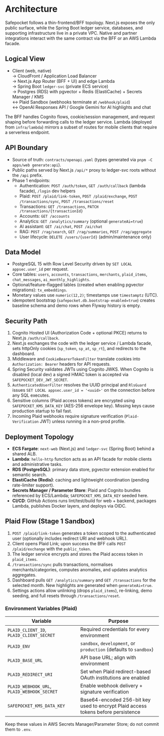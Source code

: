 # Architecture

Safepocket follows a thin-frontend/BFF topology. Next.js exposes the only public surface, while the Spring Boot ledger service, databases, and supporting infrastructure live in a private VPC. Native and partner integrations interact with the same contract via the BFF or an AWS Lambda facade.

## Logical View

- Client (web, native)  
  → CloudFront / Application Load Balancer  
  → Next.js App Router (BFF + UI) and edge Lambda  
  → Spring Boot `ledger-svc` (private ECS service)  
  → Postgres (RDS) with pgvector + Redis (ElastiCache) + Secrets Manager / KMS  
  ↔ Plaid Sandbox (webhooks terminate at `/webhook/plaid`)  
  ↔ OpenAI Responses API / Google Gemini for AI highlights and chat

The BFF handles Cognito flows, cookie/session management, and request shaping before forwarding calls to the ledger service. Lambda (deployed from `infra/lambda`) mirrors a subset of routes for mobile clients that require a serverless endpoint.

## API Boundary

- Source of truth: `contracts/openapi.yaml` (types generated via `pnpm -C apps/web generate:api`).
- Public paths served by Next.js `/api/*` proxy to ledger-svc roots without the `/api` prefix.
- Phase 1 endpoints:
  - Authentication: `POST /auth/token`, `GET /auth/callback` (lambda facade), `/login` dev helpers
  - Plaid: `POST /plaid/link-token`, `POST /plaid/exchange`, `POST /transactions/sync`, `POST /transactions/reset`
  - Transactions: `GET /transactions`, `PATCH /transactions/{transactionId}`
  - Accounts: `GET /accounts`
  - Analytics: `GET /analytics/summary` (optional `generateAi=true`)
  - AI assistant: `GET /ai/chat`, `POST /ai/chat`
  - RAG: `POST /rag/search`, `GET /rag/summaries`, `POST /rag/aggregate`
  - User lifecycle: `DELETE /users/{userId}` (admin/maintenance only)

## Data Model

- PostgreSQL 15 with Row Level Security driven by `SET LOCAL appsec.user_id` per request.
- Core tables: `users`, `accounts`, `transactions`, `merchants`, `plaid_items`, `chat_messages`, `ai_monthly_highlights`.
- Optional/feature-flagged tables (created when enabling pgvector migrations): `tx_embeddings`.
- Monetary values use `numeric(12,2)`; timestamps use `timestamptz` (UTC).
- idempotent bootstrap (`safepocket.db.bootstrap-enabled=true`) creates baseline schema and demo rows when Flyway history is empty.

## Security Path

1. Cognito Hosted UI (Authorization Code + optional PKCE) returns to Next.js `/auth/callback`.
2. Next.js exchanges the code with the ledger service / Lambda facade, sets httpOnly cookies (`sp_token`, `sp_at`, `sp_rt`), and redirects to the dashboard.
3. Middleware and `CookieBearerTokenFilter` translate cookies into `Authorization: Bearer` headers for API requests.
4. Spring Security validates JWTs using Cognito JWKS. When Cognito is disabled (local dev) a signed HMAC token is accepted via `SAFEPOCKET_DEV_JWT_SECRET`.
5. `AuthenticatedUserFilter` resolves the UUID principal and `RlsGuard` issues `SET LOCAL appsec.user_id = '<uuid>'` on the connection before any SQL executes.
6. Sensitive columns (Plaid access tokens) are encrypted using `SAFEPOCKET_KMS_DATA_KEY` (AES-256 envelope key). Missing keys cause production startup to fail fast.
7. Incoming Plaid webhooks require signature verification (`Plaid-Verification` JWT) unless running in a non-prod profile.

## Deployment Topology

- **ECS Fargate**: `next-web` (Next.js) and `ledger-svc` (Spring Boot) behind a shared ALB.
- **Lambda**: `hello-http` function acts as an API facade for mobile clients and administrative tasks.
- **RDS (PostgreSQL)**: primary data store, pgvector extension enabled for semantic search.
- **ElastiCache (Redis)**: caching and lightweight coordination (pending rate-limiter support).
- **Secrets Manager / Parameter Store**: Plaid and Cognito bundles referenced by ECS/Lambda; `SAFEPOCKET_KMS_DATA_KEY` seeded here.
- **CI/CD**: GitHub Actions runs lint/test/build for web + backend, packages Lambda, publishes Docker layers, and deploys via OIDC.

## Plaid Flow (Stage 1 Sandbox)

1. `POST /plaid/link-token` generates a token scoped to the authenticated user (optionally includes redirect URI and webhook URL).
2. Client opens Plaid Link; upon success the BFF calls `POST /plaid/exchange` with the `public_token`.
3. The ledger service encrypts and stores the Plaid access token in `plaid_items`.
4. `/transactions/sync` pulls transactions, normalises merchants/categories, computes anomalies, and updates analytics aggregates.
5. Dashboard pulls `GET /analytics/summary` and `GET /transactions` for the selected month. New highlights are generated when `generateAi=true`.
6. Settings actions allow unlinking (drops `plaid_items`), re-linking, demo seeding, and full resets through `/transactions/reset`.

### Environment Variables (Plaid)

| Variable | Purpose |
|----------|---------|
| `PLAID_CLIENT_ID`, `PLAID_CLIENT_SECRET` | Required credentials for every environment |
| `PLAID_ENV` | `sandbox`, `development`, or `production` (defaults to `sandbox`) |
| `PLAID_BASE_URL` | API base URL; align with environment |
| `PLAID_REDIRECT_URI` | Set when Plaid redirect-based OAuth institutions are enabled |
| `PLAID_WEBHOOK_URL`, `PLAID_WEBHOOK_SECRET` | Enable webhook delivery + signature verification |
| `SAFEPOCKET_KMS_DATA_KEY` | Base64-encoded 256-bit key used to encrypt Plaid access tokens before persistence |

Keep these values in AWS Secrets Manager/Parameter Store; do not commit them to `.env`.
